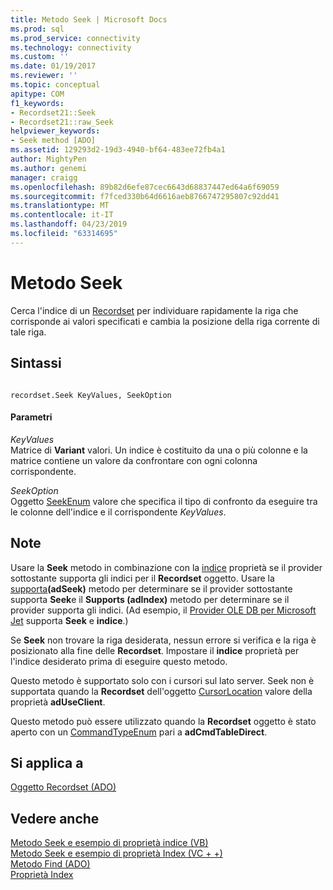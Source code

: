 ```yaml
---
title: Metodo Seek | Microsoft Docs
ms.prod: sql
ms.prod_service: connectivity
ms.technology: connectivity
ms.custom: ''
ms.date: 01/19/2017
ms.reviewer: ''
ms.topic: conceptual
apitype: COM
f1_keywords:
- Recordset21::Seek
- Recordset21::raw_Seek
helpviewer_keywords:
- Seek method [ADO]
ms.assetid: 129293d2-19d3-4940-bf64-483ee72fb4a1
author: MightyPen
ms.author: genemi
manager: craigg
ms.openlocfilehash: 89b82d6efe87cec6643d68837447ed64a6f69059
ms.sourcegitcommit: f7fced330b64d6616aeb8766747295807c92dd41
ms.translationtype: MT
ms.contentlocale: it-IT
ms.lasthandoff: 04/23/2019
ms.locfileid: "63314695"
---
```

# <a name="seek-method"></a>Metodo Seek
Cerca l'indice di un [Recordset](../../../ado/reference/ado-api/recordset-object-ado.md) per individuare rapidamente la riga che corrisponde ai valori specificati e cambia la posizione della riga corrente di tale riga.  
  
## <a name="syntax"></a>Sintassi  
  
```  
  
recordset.Seek KeyValues, SeekOption  
```  
  
#### <a name="parameters"></a>Parametri  
 *KeyValues*  
 Matrice di **Variant** valori. Un indice è costituito da una o più colonne e la matrice contiene un valore da confrontare con ogni colonna corrispondente.  
  
 *SeekOption*  
 Oggetto [SeekEnum](../../../ado/reference/ado-api/seekenum.md) valore che specifica il tipo di confronto da eseguire tra le colonne dell'indice e il corrispondente *KeyValues*.  
  
## <a name="remarks"></a>Note  
 Usare la **Seek** metodo in combinazione con la [indice](../../../ado/reference/ado-api/index-property.md) proprietà se il provider sottostante supporta gli indici per il **Recordset** oggetto. Usare la [supporta](../../../ado/reference/ado-api/supports-method.md)**(adSeek)** metodo per determinare se il provider sottostante supporta **Seek**e il **Supports (adIndex)** metodo per determinare se il provider supporta gli indici. (Ad esempio, il [Provider OLE DB per Microsoft Jet](../../../ado/guide/appendixes/microsoft-ole-db-provider-for-microsoft-jet.md) supporta **Seek** e **indice**.)  
  
 Se **Seek** non trovare la riga desiderata, nessun errore si verifica e la riga è posizionato alla fine delle **Recordset**. Impostare il **indice** proprietà per l'indice desiderato prima di eseguire questo metodo.  
  
 Questo metodo è supportato solo con i cursori sul lato server. Seek non è supportata quando la **Recordset** dell'oggetto [CursorLocation](../../../ado/reference/ado-api/cursorlocation-property-ado.md) valore della proprietà **adUseClient**.  
  
 Questo metodo può essere utilizzato quando la **Recordset** oggetto è stato aperto con un [CommandTypeEnum](../../../ado/reference/ado-api/commandtypeenum.md) pari a **adCmdTableDirect**.  
  
## <a name="applies-to"></a>Si applica a  
 [Oggetto Recordset (ADO)](../../../ado/reference/ado-api/recordset-object-ado.md)  
  
## <a name="see-also"></a>Vedere anche  
 [Metodo Seek e esempio di proprietà indice (VB)](../../../ado/reference/ado-api/seek-method-and-index-property-example-vb.md)   
 [Metodo Seek e esempio di proprietà Index (VC + +)](../../../ado/reference/ado-api/seek-method-and-index-property-example-vc.md)   
 [Metodo Find (ADO)](../../../ado/reference/ado-api/find-method-ado.md)   
 [Proprietà Index](../../../ado/reference/ado-api/index-property.md)
